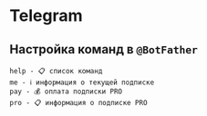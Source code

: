 # Telegram

## Настройка команд в `@BotFather`
```
help - 📋 список команд
me - ℹ️ информация о текущей подписке
pay - 💰 оплата подписки PRO
pro - 📋 информация о подписке PRO
```